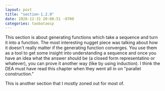 ```yaml
---
layout: post
title: "section-1.2.9"
date: 2020-12-31 20:08:51 -0700
categories: taobataocp
---
```


This section is about generating functions which take a sequence and turn it into a function.  The most interesting nugget piece was talking about how it doesn't really matter if the generating function converges.  You use them as a tool to get some insight into understanding a sequence and once you have an idea what the answer should be (a closed form representatino or whatever), you can prove it another way (like by using induction).  I think the DEA must have read this chapter when they went all in on "parallel construction."

This is another section that I mostly zoned out for most of.